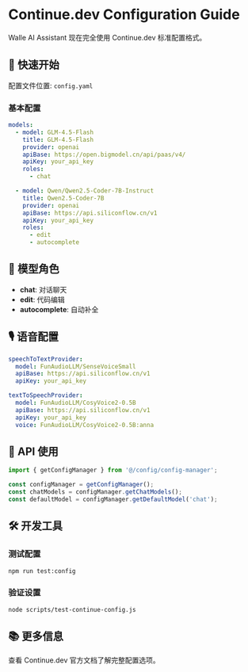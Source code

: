 # Continue.dev Configuration Guide

Walle AI Assistant 现在完全使用 Continue.dev 标准配置格式。

## 🚀 快速开始

配置文件位置: `config.yaml`

### 基本配置

```yaml
models:
  - model: GLM-4.5-Flash
    title: GLM-4.5-Flash
    provider: openai
    apiBase: https://open.bigmodel.cn/api/paas/v4/
    apiKey: your_api_key
    roles:
      - chat

  - model: Qwen/Qwen2.5-Coder-7B-Instruct
    title: Qwen2.5-Coder-7B
    provider: openai
    apiBase: https://api.siliconflow.cn/v1
    apiKey: your_api_key
    roles:
      - edit
      - autocomplete
```

## 🎯 模型角色

- **chat**: 对话聊天
- **edit**: 代码编辑
- **autocomplete**: 自动补全

## 🎙️ 语音配置

```yaml
speechToTextProvider:
  model: FunAudioLLM/SenseVoiceSmall
  apiBase: https://api.siliconflow.cn/v1
  apiKey: your_api_key

textToSpeechProvider:
  model: FunAudioLLM/CosyVoice2-0.5B
  apiBase: https://api.siliconflow.cn/v1
  apiKey: your_api_key
  voice: FunAudioLLM/CosyVoice2-0.5B:anna
```

## 🔧 API 使用

```typescript
import { getConfigManager } from '@/config/config-manager';

const configManager = getConfigManager();
const chatModels = configManager.getChatModels();
const defaultModel = configManager.getDefaultModel('chat');
```

## 🛠️ 开发工具

### 测试配置
```bash
npm run test:config
```

### 验证设置
```bash
node scripts/test-continue-config.js
```

## 📚 更多信息

查看 Continue.dev 官方文档了解完整配置选项。
